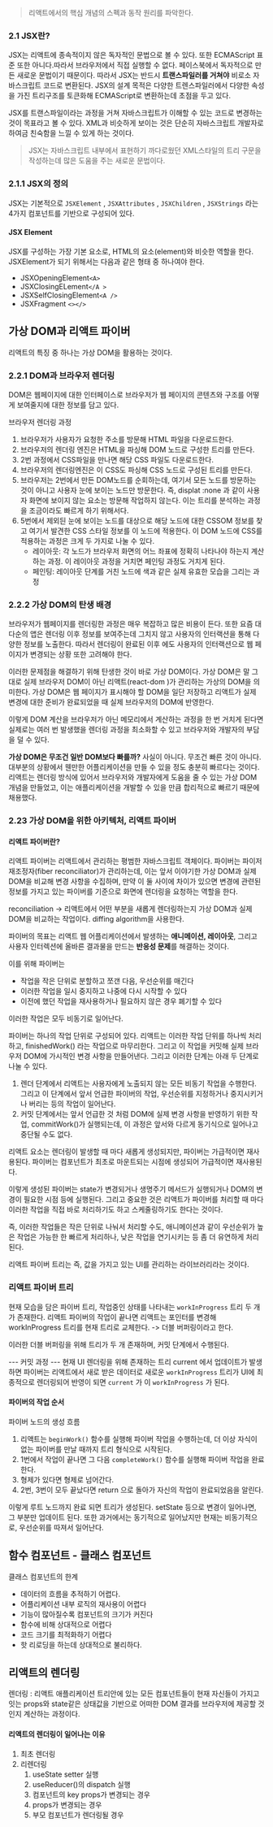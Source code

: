 > 리액트에서의 핵심 개념의 스펙과 동작 원리를 파악한다.


### 2.1 JSX란?

JSX는 리액트에 종속적이지 않은 독자적인 문법으로 볼 수 있다. 또한 ECMAScript 표준 또한 아니다.따라서 브라우저에서 직접 실행할 수 없다. 페이스북에서 독자적으로 만든 새로운 문법이기 때문이다. 따라서 JSX는 반드시 **트랜스파일러를 거쳐야** 비로소 자바스크립트 코드로 변환된다.
JSX의 설계 목적은 다양한 트렌스파일러에서 다양한 속성을 가진 트리구조를 토큰화해 ECMAScript로 변환하는데 초점을 두고 있다. 

JSX를 트랜스파일이라는 과정을 거쳐 자바스크립트가 이해할 수 있는 코드로 변경하는 것이 목표라고 볼 수 있다. XML과 비슷하게 보이는 것은 단순히 자바스크립트 개발자로 하여금 친숙함을 느낄 수 있게 하는 것이다.

> JSX는 자바스크립트 내부에서 표현하기 까다로웠던 XML스타일의 트리 구문을 작성하는데 많은 도움을 주는 새로운 문법이다.


### 2.1.1 JSX의 정의
JSX는 기본적으로 `JSXElement` , `JSXAttributes` , `JSXChildren` , `JSXStrings` 라는 4가지 컴포넌트를 기반으로 구성되어 있다.


#### JSX Element
JSX를 구성하는 가장 기본 요소로, HTML의 요소(element)와 비슷한 역할을 한다. JSXElement가 되기 위해서는 다음과 같은 형태 중 하나여야 한다. 

- JSXOpeningElement`<A>`
- JSXClosingELement`</A >`
- JSXSelfClosingElement`<A />`
- JSXFragment `<></>`



## 가상 DOM과 리액트 파이버
리액트의 특징 중 하나는 가상 DOM을 활용하는 것이다. 

### 2.2.1 DOM과 브라우저 렌더링
DOM은 웹페이지에 대한 인터페이스로 브라우저가 웹 페이지의 콘텐츠와 구조를 어떻게 보여줄지에 대한 정보를 담고 있다.

브라우저 렌더링 과정
1. 브라우저가 사용자가 요청한 주소를 방문해 HTML 파일을 다운로드한다.
2. 브라우저의 렌더링 엔진은 HTML을 파싱해 DOM 노드로 구성한 트리를 만든다.
3.  2번 과정에서 CSS파일을 만나면 해당 CSS 파일도 다운로드한다.
4. 브라우저의 렌더링엔진은 이 CSS도 파싱해 CSS 노드로 구성된 트리를 만든다. 
5. 브라우저는 2번에서 만든 DOM노드를 순회하는데, 여기서 모든 노드를 방문하는 것이 아니고 사용자 눈에 보이는 노드만 방문한다. 즉, displat :none 과 같이 사용자 화면에 보이지 않는 요소는 방문해 작업하지 않는다. 이는 트리를 분석하는 과정을 조금이라도 빠르게 하기 위해서다.
6. 5번에서 제외듼 눈에 보이는 노드를 대상으로 해당 노드에 대한 CSSOM 정보를 찾고 여기서 발견한 CSS 스타일 정보를 이 노드에 적용한다. 이 DOM 노드에 CSS를 적용하는 과정은 크게 두 가지로 나눌 수 있다. 
	- 레이아웃: 각 노드가 브라우저 화면의 어느 좌표에 정확히 나타나야 하는지 계산하는 과정. 이 레이아웃 과정을 거치면 페인팅 과정도 거치게 된다.
	- 페인팅: 레이아웃 단계를 거친 노드에 색과 같은 실제 유효한 모습을 그리는 과정


### 2.2.2 가상 DOM의 탄생 배경
브라우저가 웹페이지를 렌더링한 과정은 매우 복잡하고 많은 비용이 든다. 또한 요즘 대다순의 앱은 렌더링 이후 정보를 보여주는데 그치지 않고 사용자의 인터랙션을 통해 다양한 정보를 노출한다. 따라서 렌더링이 완료된 이후 에도 사용자의 인터랙션으로 웹 페이지가 변경되는 상황 또한 고려해야 한다. 

이러한 문제점을 해결하기 위해 탄생한 것이 바로 가상 DOM이다. 가상 DOM은 말 그대로 실제 브라우저 DOM이 아닌 리액트(react-dom )가 관리하는 가상의 DOM을 의미한다. 가상 DOM은 웹 페이지가 표시해야 할 DOM을 일단 저장하고 리액트가 실제 변경에 대한 준비가 완료되었을 때 실제 브라우저의 DOM에 반영한다. 

이렇게 DOM 계산을 브라우저가 아닌 메모리에서 계산하는 과정을 한 번 거치게 된다면 실제로는 여러 번 발생했을 렌더링 과정을 최소화할 수 있고 브라우저와 개발자의 부담을 덜 수 있다. 


**가상 DOM은 무조건 일반 DOM보다 빠를까?**
사실이 아니다. 무조건 빠른 것이 아니다. 대부분의 상황에서 웬만한 어플리케이션을 만들 수 있을 정도 충분히 빠르다는 것이다. 리액트는 렌더링 방식에 있어서 브라우저와 개발자에게 도움을 줄 수 있는 가상 DOM 개념을 만들었고, 이는 애플리케이션을 개발할 수 있을 만큼 합리적으로 빠르기 때문에 채용했다.


### 2.23 가상 DOM을 위한 아키텍처, 리액트 파이버

#### 리액트 파이버란?
리액트 파이버는 리액트에서 관리하는 평범한 자바스크립트 객체이다. 파이버는 파이저 재조정자(fiber reconciliator)가 관리하는데, 이는 앞서 이야기한 가상 DOM과 실제 DOM을 비교해 변경 사항을 수집하며, 만약 이 둘 사이에 차이가 있으면 변경에 관련된 정보를 가지고 있는 파이버를 기준으로 화면에 렌더링을 요청하는 역할을 한다. 

reconciliation -> 리액트에서 어떤 부분을 새롭게 렌더링하는지 가상 DOM과 실제 DOM을 비교하는 작업이다. diffing algorithm을 사용한다.

파이버의 목표는 리액트 웹 어플리케이션에서 발생하는 **애니메이션, 레이아웃**, 그리고 사용자 인터렉션에 올바른 결과물을 만드는 **반응성 문제**를 해결하는 것이다. 

이를 위해 파이버는

- 작업을 작은 단위로 분할하고 쪼갠 다음, 우선순위를 매긴다
- 이러한 작업을 일시 중지하고 나중에 다시 시작할 수 있다
- 이전에 했던 작업을 재사용하거나 필요하지 않은 경우 폐기할 수 있다

이러한 작업은 모두 비동기로 일어난다. 

파이버는 하나의 작업 단위로 구성되어 있다. 리액트는 이러한 작업 단위를 하나씩 처리하고, finishedWork() 라는 작업으로 마무리한다.  그리고 이 작업을 커밋해 실제 브라우저 DOM에 가시적인 변경 사항을 만들어낸다. 그리고 이러한 단계는 아래 두 단계로 나눌 수 있다.

1. 렌더 단계에서 리액트는 사용자에게 노출되지 않는 모든 비동기 작업을 수행한다. 그리고 이 단계에서 앞서 언급한 파이버의 작업, 우선순위를 지정하거나 중지시키거나 버리는 등의 작업이 일어난다.
2. 커밋 단계에서는 앞서 언급한 것 처럼 DOM에 실제 변경 사항을 반영하기 위한 작업, commitWork()가 실행되는데, 이 과정은 앞서와 다르게 동기식으로 일어나고 중단될 수도 없다. 


리액트 요소는 렌더링이 발생할 때 마다 새롭게 생성되지만, 파이버는 가급적이면 재사용된다. 
파이버는 컴포넌트가 최초로 마운트되는 시점에 생성되어 가급적이면 재사용된다. 



이렇게 생성된 파이버는 state가 변경되거나 생명주기 메서드가 실행되거나 DOM의 변경이 필요한 시점 등에 실행된다. 그리고 중요한 것은 리액트가 파이버를 처리할 때 마다 이러한 작업을 직접 바로 처리하기도 하고 스케줄링하기도 한다는 것이다. 

즉, 이러한 작업들은 작은 단위로 나눠서 처리할 수도, 애니메이션과 같이 우선순위가 높은 작업은 가능한 한 빠르게 처리하나, 낮은 작업을 연기시키는 등 좀 더 유연하게 처리된다. 



리액트 파이버 트리는 즉, 값을 가지고 있는 UI를 관리하는 라이브러리라는 것이다. 

### 리액트 파이버 트리

현재 모습을 담은 파이버 트리,  작업중인 상태를 나타내는 `workInProgress` 트리 두 개가 존재한다. 
리액트 파이버의 작업이 끝나면 리액트는 포인터를 변경해 workInProgress 트리를 현재 트리로 교체한다. 
-> 더블 버퍼링이라고 한다.

이러한 더블 버퍼링을 위해 트리가 두 개 존재하며, 커밋 단계에서 수행된다. 

--- 커밋 과정 ---
현재 UI 렌더링을 위해 존재하는 트리 current 에서 업데이트가 발생하면 파이버는 리액트에서 새로 받은 데이터로 새로운 `workInProgress` 트리가 UI에 최종적으로 렌더링되어 반영이 되면 `current` 가 이 `workInProgress` 가 된다. 

#### 파이버의 작업 순서
파이버 노드의 생성 흐름

1. 리액트는 `beginWork()` 함수를 실행해 파이버 작업을 수행하는데, 더 이상 자식이 없는 파이버를 만날 때까지 트리 형식으로 시작된다. 
2. 1번에서 작업이 끝나면 그 다음 `completeWork()`  함수를 실행해 파이버 작업을 완료한다.
3. 형제가 있다면 형제로 넘어간다.
4. 2번, 3번이 모두 끝났다면 return 으로 돌아가 자신의 작업이 완료되었음을 알린다. 


이렇게 루트 노드까지 완료 되면 트리가 생성된다.
setState 등으로 변경이 일어나면, 그 부분만 업데이트 된다.
또한 과거에서는 동기적으로 일어났지만 현재는 비동기적으로, 우선순위를 따져서 일어난다.



## 함수 컴포넌트 - 클래스 컴포넌트


클래스 컴포넌트의 한계
- 데이터의 흐름을 추적하기 어렵다. 
- 어플리케이션 내부 로직의 재사용이 어렵다
- 기능이 많아질수록 컴포넌트의 크기가 커진다
- 함수에 비해 상대적으로 어렵다 
- 코드 크기를 최적화하기 어렵다
- 핫 리로딩을 하는데 상대적으로 불리하다. 


## 리액트의 렌더링

렌더링 : 리액트 애플리케이션 트리안에 있는 모든 컴포넌트들이 현재 자신들이 가지고 잇는 props와 state같은 상태값을 기반으로 어떠한 DOM 결과를 브라우저에 제공할 것인지 계산하는 과정이다. 

#### 리액트의 렌더링이 일어나는 이유
1. 최초 렌더링
2. 리렌더링
	1. useState setter 실행
	2. useReducer()의 dispatch 실행
	3. 컴포넌트의 key props가 변경되는 경우
	4. props가 변경되는 경우
	5. 부모 컴포넌트가 렌더링될 경우
























